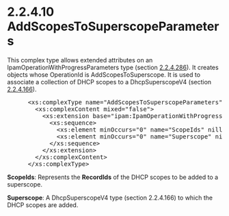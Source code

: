 <html dir="LTR" xmlns:mshelp="http://msdn.microsoft.com/mshelp" xmlns:ddue="http://ddue.schemas.microsoft.com/authoring/2003/5" xmlns:xlink="http://www.w3.org/1999/xlink" xmlns:tool="http://www.microsoft.com/tooltip">
 <body>
 <div id="header">
 <h1 class="heading">2.2.4.10 AddScopesToSuperscopeParameters</h1>
 </div>
 <div id="mainSection">
 <div id="mainBody">
 <div id="allHistory" class="saveHistory"></div>
 <div id="sectionSection0" class="section" name="collapseableSection">
 

<p>This complex type allows extended attributes on an
IpamOperationWithProgressParameters type (section <a href="99fc6063-33f2-47ef-8db7-91d89369e3dc.md">2.2.4.286</a>). It creates
objects whose OperationId is AddScopesToSuperscope. It is used to associate a
collection of DHCP scopes to a DhcpSuperscopeV4 (section <a href="aad37ace-661f-4321-9c67-8131069d96e8.md">2.2.4.166</a>).</p>

<dl>
<dd>
<div><pre> &lt;xs:complexType name=&quot;AddScopesToSuperscopeParameters&quot;&gt;
   &lt;xs:complexContent mixed=&quot;false&quot;&gt;
     &lt;xs:extension base=&quot;ipam:IpamOperationWithProgressParameters&quot;&gt;
       &lt;xs:sequence&gt;
         &lt;xs:element minOccurs=&quot;0&quot; name=&quot;ScopeIds&quot; nillable=&quot;true&quot; type=&quot;serarr:ArrayOflong&quot; /&gt;
         &lt;xs:element minOccurs=&quot;0&quot; name=&quot;Superscope&quot; nillable=&quot;true&quot; type=&quot;ipam:DhcpSuperscopeV4&quot; /&gt;
       &lt;/xs:sequence&gt;
     &lt;/xs:extension&gt;
   &lt;/xs:complexContent&gt;
 &lt;/xs:complexType&gt;
</pre></div>
</dd></dl>

<p><b>ScopeIds</b>: Represents the <b>RecordIds</b> of
the DHCP scopes to be added to a superscope.</p>

<p><b>Superscope</b>: A DhcpSuperscopeV4 type (section
2.2.4.166) to which the DHCP scopes are added.</p>


 </div>
 </div>
 </div>
 </body>
</html>